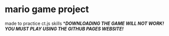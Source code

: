# mario game project
 made to practice ct.js skills
****DOWNLOADING THE GAME WILL NOT WORK! YOU ***MUST*** PLAY USING THE GITHUB PAGES WEBSITE!***